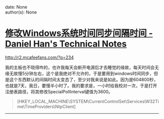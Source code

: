 
date: None  
author(s): None  

# [修改Windows系统时间同步间隔时间 - Daniel Han's Technical Notes](https://sites.google.com/site/xiangyangsite/home/technical-tips/windows-tips/w32timetimeprovidersntpclient)

<http://r2.mcafeefans.com/?p=234>  


我的主板也不晓得咋的，也许我每天会断开电源后才去睡觉的缘故，每天时间会无缘无故慢5分钟左右，这个是我绝对不允许的，于是要用到windows时间同步，但是这个东西默认的间隔时间太变态了，至少对我来说是如此。因为是604800秒，也就是7天，我日，要慢半小时了。我的要求是，一小时给我校对一次，于是打开注册表路径，将其修改SpecialPollInterval键值为3600。

> [HKEY_LOCAL_MACHINE\SYSTEM\CurrentControlSet\Services\W32Time\TimeProviders\NtpClient]  
  
---

